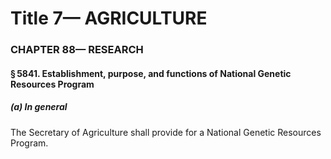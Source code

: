 
# Title 7— AGRICULTURE
### CHAPTER 88— RESEARCH
#### § 5841. Establishment, purpose, and functions of National Genetic Resources Program
##### (a) In general

The Secretary of Agriculture shall provide for a National Genetic Resources Program.
